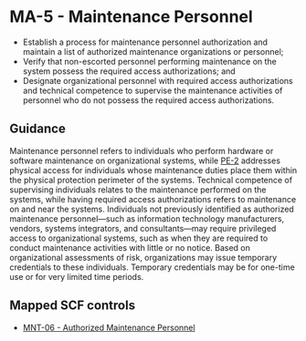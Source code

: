 # MA-5 - Maintenance Personnel
- Establish a process for maintenance personnel authorization and maintain a list of authorized maintenance organizations or personnel;
- Verify that non-escorted personnel performing maintenance on the system possess the required access authorizations; and
- Designate organizational personnel with required access authorizations and technical competence to supervise the maintenance activities of personnel who do not possess the required access authorizations.
## Guidance
Maintenance personnel refers to individuals who perform hardware or software maintenance on organizational systems, while [PE-2](#pe-2) addresses physical access for individuals whose maintenance duties place them within the physical protection perimeter of the systems. Technical competence of supervising individuals relates to the maintenance performed on the systems, while having required access authorizations refers to maintenance on and near the systems. Individuals not previously identified as authorized maintenance personnel—such as information technology manufacturers, vendors, systems integrators, and consultants—may require privileged access to organizational systems, such as when they are required to conduct maintenance activities with little or no notice. Based on organizational assessments of risk, organizations may issue temporary credentials to these individuals. Temporary credentials may be for one-time use or for very limited time periods.
## Mapped SCF controls
- [MNT-06 - Authorized Maintenance Personnel](../scf/mnt-06-authorizedmaintenancepersonnel.md)
